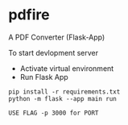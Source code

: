 # pdfire
A PDF Converter (Flask-App)

To start devlopment server 

- Activate virtual environment
- Run Flask App
````
pip install -r requirements.txt
python -m flask --app main run 

USE FLAG -p 3000 for PORT
````